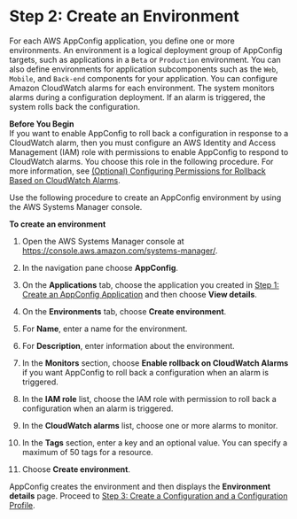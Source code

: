 # Step 2: Create an Environment<a name="appconfig-creating-environment"></a>

For each AWS AppConfig application, you define one or more environments\. An environment is a logical deployment group of AppConfig targets, such as applications in a `Beta` or `Production` environment\. You can also define environments for application subcomponents such as the `Web`, `Mobile`, and `Back-end` components for your application\. You can configure Amazon CloudWatch alarms for each environment\. The system monitors alarms during a configuration deployment\. If an alarm is triggered, the system rolls back the configuration\. 

**Before You Begin**  
If you want to enable AppConfig to roll back a configuration in response to a CloudWatch alarm, then you must configure an AWS Identity and Access Management \(IAM\) role with permissions to enable AppConfig to respond to CloudWatch alarms\. You choose this role in the following procedure\. For more information, see [\(Optional\) Configuring Permissions for Rollback Based on CloudWatch Alarms](appconfig-getting-started-cloudwatch-alarms-permissions.md)\.

Use the following procedure to create an AppConfig environment by using the AWS Systems Manager console\.

**To create an environment**

1. Open the AWS Systems Manager console at [https://console\.aws\.amazon\.com/systems\-manager/](https://console.aws.amazon.com/systems-manager/)\.

1. In the navigation pane choose **AppConfig**\.

1. On the **Applications** tab, choose the application you created in [Step 1: Create an AppConfig Application](appconfig-creating-application.md) and then choose **View details**\.

1. On the **Environments** tab, choose **Create environment**\.

1. For **Name**, enter a name for the environment\.

1. For **Description**, enter information about the environment\.

1. In the **Monitors** section, choose **Enable rollback on CloudWatch Alarms** if you want AppConfig to roll back a configuration when an alarm is triggered\.

1. In the **IAM role** list, choose the IAM role with permission to roll back a configuration when an alarm is triggered\.

1. In the **CloudWatch alarms** list, choose one or more alarms to monitor\.

1. In the **Tags** section, enter a key and an optional value\. You can specify a maximum of 50 tags for a resource\. 

1. Choose **Create environment**\.

AppConfig creates the environment and then displays the **Environment details** page\. Proceed to [Step 3: Create a Configuration and a Configuration Profile](appconfig-creating-configuration-and-profile.md)\.
